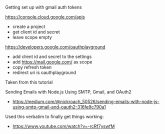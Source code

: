 Getting set up with gmail auth tokens

https://console.cloud.google.com/apis
- create a project
- get client id and secret
- leave scope empty

https://developers.google.com/oauthplayground
- add client id and secret to the settings
- add https://mail.google.com/ as scope
- copy refresh token
- redirect uri is oauthplayground

Taken from this tutorial

Sending Emails with Node.js Using SMTP, Gmail, and OAuth2
- https://medium.com/@nickroach_50526/sending-emails-with-node-js-using-smtp-gmail-and-oauth2-316fe9c790a1

Used this verbatim to finally get things working: 
- https://www.youtube.com/watch?v=-rcRf7yswfM